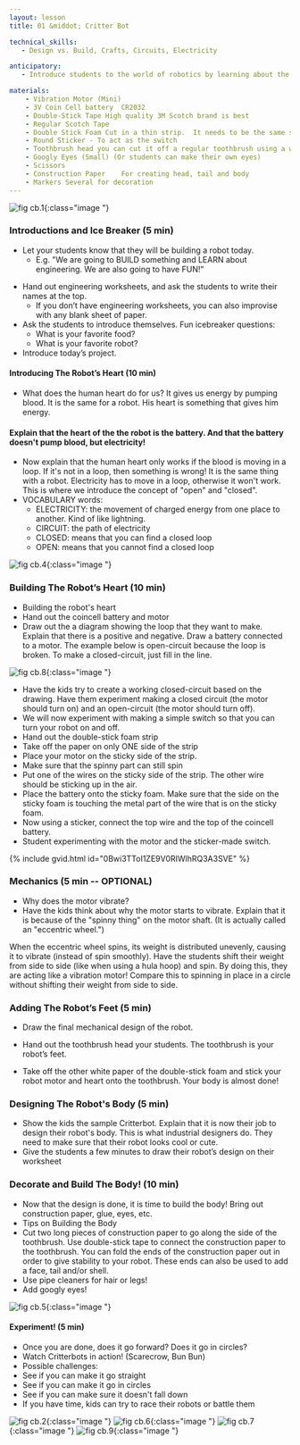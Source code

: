 ```yaml
---
layout: lesson
title: 01 &middot; Critter Bot

technical_skills:
   - Design vs. Build, Crafts, Circuits, Electricity

anticipatory:
   - Introduce students to the world of robotics by learning about the "heart" and "body" of robots while building a cute little critter robot!

materials:
    - Vibration Motor (Mini)
    - 3V Coin Cell battery	CR2032
    - Double-Stick Tape High quality 3M Scotch brand is best
    - Regular Scotch Tape
    - Double Stick Foam Cut in a thin strip.  It needs to be the same size as the toothbrush head
    - Round Sticker - To act as the switch
    - Toothbrush head you can cut it off a regular toothbrush using a wire cutter or thick shears
    - Googly Eyes (Small) (Or students can make their own eyes)
    - Scissors
    - Construction Paper	For creating head, tail and body
    - Markers Several for decoration
---
```

![fig cb.1](image1.png){:class="image "}

### Introductions and Ice Breaker (5 min)
- Let your students know that they will be building a robot today.  
   * E.g. "We are going to BUILD something and LEARN about engineering.  We are also going to have FUN!"
* Hand out engineering worksheets, and ask the students to write their names at the top.
   * If you don’t have engineering worksheets, you can also improvise with any blank sheet of paper.
* Ask the students to introduce themselves.  Fun icebreaker questions:
   * What is your favorite food?
   * What is your favorite robot?  
* Introduce today’s project.

#### Introducing The Robot’s Heart (10 min)
* What does the human heart do for us?  It gives us energy by pumping blood.  It is the same for a robot.  His heart is something that gives him energy.  

#### Explain that the heart of the the robot is the battery.  And that the battery doesn't pump blood, but electricity!
* Now explain that the human heart only works if the blood is moving in a loop.  If it's not in a loop, then something is wrong!  It is the same thing with a robot.  Electricity has to move in a loop, otherwise it won't work.  This is where we introduce the concept of "open" and "closed".  
* VOCABULARY words:
   * ELECTRICITY: the movement of charged energy from one place to another.  Kind of like lightning.
   * CIRCUIT: the path of electricity
   * CLOSED: means that you can find a closed loop 
   * OPEN: means that you cannot find a closed loop

![fig cb.4](image4.jpg){:class="image "}

### Building The Robot’s Heart (10 min)
   * Building the robot's heart
   * Hand out the coincell battery and motor
   * Draw out the a diagram showing the loop that they want to make.  Explain that there is a positive and negative.  Draw a battery connected to a motor.  The example below is open-circuit because the loop is broken.  To make a closed-circuit, just fill in the line.

![fig cb.8](image8.jpg){:class="image "}

   * Have the kids try to create a working closed-circuit based on the drawing.  Have them experiment making a closed circuit (the motor should turn on) and an open-circuit (the motor should turn off).
   * We will now experiment with making a simple switch so that you can turn your robot on and off.
   * Hand out the double-stick foam strip
   * Take off the paper on only ONE side of the strip
   * Place your motor on the sticky side of the strip.  
   * Make sure that the spinny part can still spin
   * Put one of the wires on the sticky side of the strip.  The other wire should be sticking up in the air.
   * Place the battery onto the sticky foam.  Make sure that the side on the sticky foam is touching the metal part of the wire that is on the sticky foam.
   * Now using a sticker, connect the top wire and the top of the coincell battery.  
   * Student experimenting with the motor and the sticker-made switch.

{% include gvid.html id="0Bwi3TToI1ZE9V0RIWlhRQ3A3SVE" %}
   

### Mechanics (5 min -- OPTIONAL)
   * Why does the motor vibrate?
   * Have the kids think about why the motor starts to vibrate.  Explain that it is because of the "spinny thing" on the motor shaft.  (It is actually called an "eccentric wheel.")  


When the eccentric wheel spins, its weight is distributed unevenly, causing it to vibrate (instead of spin smoothly).  Have the students shift their weight from side to side (like when using a hula hoop) and spin.  By doing this, they are acting like a vibration motor!  Compare this to spinning in place in a circle without shifting their weight from side to side.

### Adding The Robot’s Feet (5 min)
   * Draw the final mechanical design of the robot.

   * Hand out the toothbrush head your students.  The toothbrush is your robot’s feet.
   * Take off the other white paper of the double-stick foam and stick your robot motor and heart onto the toothbrush.  Your body is almost done!

### Designing The Robot's Body (5 min)
   * Show the kids the sample Critterbot.  Explain that it is now their job to design their robot's body.  This is what industrial designers do.  They need to make sure that their robot looks cool or cute. 
   * Give the students a few minutes to draw their robot’s design on their worksheet

### Decorate and Build The Body! (10 min)
   * Now that the design is done, it is time to build the body!  Bring out construction paper, glue, eyes, etc.
   * Tips on Building the Body
   * Cut two long pieces of construction paper to go along the side of the toothbrush.  Use double-stick tape to connect the construction paper to the toothbrush.  You can fold the ends of the construction paper out in order to give stability to your robot.  These ends can also be used to add a face, tail and/or shell.
   * Use pipe cleaners for hair or legs!
   * Add googly eyes!

![fig cb.5](image5.jpg){:class="image "}

#### Experiment! (5 min)
   * Once you are done, does it go forward?  Does it go in circles?  
   * Watch Critterbots in action! (Scarecrow, Bun Bun)
   * Possible challenges:
   * See if you can make it go straight
   * See if you can make it go in circles
   * See if you can make sure it doesn't fall down
   * If you have time, kids can try to race their robots or battle them

![fig cb.2](image2.jpg){:class="image "}
![fig cb.6](image6.jpg){:class="image "}
![fig cb.7](image7.jpg){:class="image "}
![fig cb.9](image9.jpg){:class="image "}